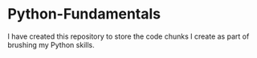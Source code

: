 # Python-Fundamentals

I have created this repository to store the code chunks I create as part of brushing my Python skills.
